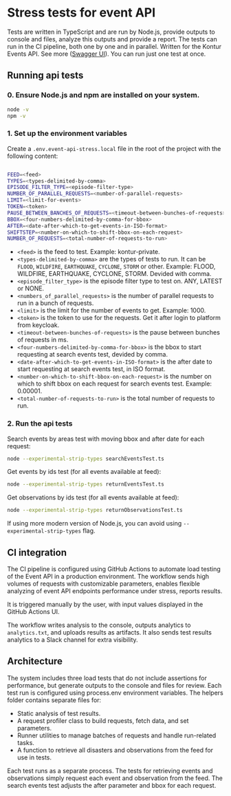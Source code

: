 # Stress tests for event API

Tests are written in TypeScript and are run by Node.js, provide outputs to console and files, analyze this outputs and provide a report. The tests can run in the CI pipeline, both one by one and in parallel. Written for the Kontur Events API. See more ([Swagger UI](https://apps.kontur.io/events/swagger-ui/index.html?configUrl=/events/v3/api-docs/swagger-config#/)). You can run just one test at once.

## Running api tests

### 0. Ensure Node.js and npm are installed on your system.

```bash
node -v
npm -v
```

### 1. Set up the environment variables

Create a `.env.event-api-stress.local` file in the root of the project with the following content:

```bash

FEED=<feed>
TYPES=<types-delimited-by-comma>
EPISODE_FILTER_TYPE=<episode-filter-type>
NUMBER_OF_PARALLEL_REQUESTS=<number-of-parallel-requests>
LIMIT=<limit-for-events>
TOKEN=<token>
PAUSE_BETWEEN_BANCHES_OF_REQUESTS=<timeout-between-bunches-of-requests>
BBOX=<four-numbers-delimited-by-comma-for-bbox>
AFTER=<date-after-which-to-get-events-in-ISO-format>
SHIFTSTEP=<number-on-which-to-shift-bbox-on-each-request>
NUMBER_OF_REQUESTS=<total-number-of-requests-to-run>
```

- `<feed>` is the feed to test. Example: kontur-private.
- `<types-delimited-by-comma>` are the types of tests to run. It can be `FLOOD`, `WILDFIRE`, `EARTHQUAKE`, `CYCLONE`, `STORM` or other. Example: FLOOD, WILDFIRE, EARTHQUAKE, CYCLONE, STORM. Devided with comma.
- `<episode_filter_type>` is the episode filter type to test on. ANY, LATEST or NONE.
- `<numbers_of_parallel_requests>` is the number of parallel requests to run in a bunch of requests.
- `<limit>` is the limit for the number of events to get. Example: 1000.
- `<token>` is the token to use for the requests. Get it after login to platform from keycloak.
- `<timeout-between-bunches-of-requests>` is the pause between bunches of requests in ms.
- `<four-numbers-delimited-by-comma-for-bbox>` is the bbox to start requesting at search events test, devided by comma.
- `<date-after-which-to-get-events-in-ISO-format>` is the after date to start requesting at search events test, in ISO format.
- `<number-on-which-to-shift-bbox-on-each-request>` is the number on which to shift bbox on each request for search events test. Example: 0.00001.
- `<total-number-of-requests-to-run>` is the total number of requests to run.

### 2. Run the api tests

Search events by areas test with moving bbox and after date for each request:

```bash
node --experimental-strip-types searchEventsTest.ts
```

Get events by ids test (for all events available at feed):

```bash
node --experimental-strip-types returnEventsTest.ts
```

Get observations by ids test (for all events available at feed):

```bash
node --experimental-strip-types returnObservationsTest.ts
```

If using more modern version of Node.js, you can avoid using `--experimental-strip-types` flag.

## CI integration

The CI pipeline is configured using GitHub Actions to automate load testing of the Event API in a production environment. The workflow sends high volumes of requests with customizable parameters, enables flexible analyzing of event API endpoints performance under stress, reports results.

It is triggered manually by the user, with input values displayed in the GitHub Actions UI.

The workflow writes analysis to the console, outputs analytics to `analytics.txt`, and uploads results as artifacts. It also sends test results analytics to a Slack channel for extra visibility.

## Architecture

The system includes three load tests that do not include assertions for performance, but generate outputs to the console and files for review. Each test run is configured using process.env environment variables. The helpers folder contains separate files for:

- Static analysis of test results.
- A request profiler class to build requests, fetch data, and set parameters.
- Runner utilities to manage batches of requests and handle run-related tasks.
- A function to retrieve all disasters and observations from the feed for use in tests.

Each test runs as a separate process. The tests for retrieving events and observations simply request each event and observation from the feed. The search events test adjusts the after parameter and bbox for each request.
